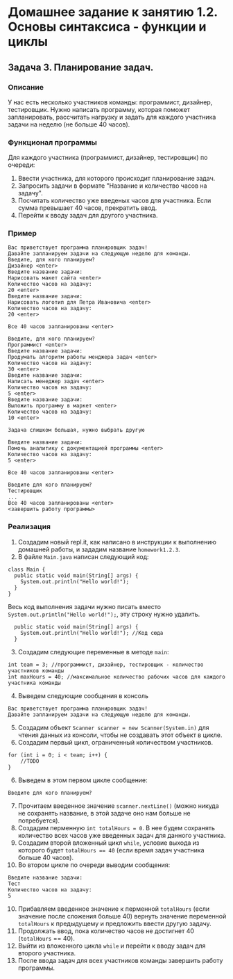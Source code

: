 # Домашнее задание к занятию 1.2. Основы синтаксиса - функции и циклы
## Задача 3. Планирование задач.

### Описание
У нас есть несколько участников команды: программист, дизайнер, тестировщик. Нужно написать программу, которая поможет запланировать, рассчитать нагрузку и задать для каждого участника задачи на неделю (не больше 40 часов).

### Функционал программы
Для каждого участника (программист, дизайнер, тестировщик) по очереди:
1. Ввести участника, для которого происходит планирование задач.
2. Запросить задачи в формате "Название и количество часов на задачу".
3. Посчитать количество уже введеных часов для участника. Если сумма превышает 40 часов, прекратить ввод.
4. Перейти к вводу задач для другого участника.

### Пример
```
Вас приветствует программа планировщик задач!
Давайте запланируем задачи на следующую неделю для команды.
Введите, для кого планируем?
Дизайнер <enter>
Введите название задачи:
Нарисовать макет сайта <enter>
Количество часов на задачу:
20 <enter>
Введите название задачи:
Нарисовать логотип для Петра Ивановича <enter>
Количество часов на задачу:
20 <enter>

Все 40 часов запланированы <enter>

Введите, для кого планируем?
Программист <enter>
Введите название задачи:
Продумать алгоритм работы менджера задач <enter>
Количество часов на задачу:
30 <enter>
Введите название задачи:
Написать менеджер задач <enter>
Количество часов на задачу:
5 <enter>
Введите название задачи:
Выложить программу в маркет <enter>
Количество часов на задачу:
10 <enter>

Задача слишком большая, нужно выбрать другую

Введите название задачи:
Помочь аналитику с документацией программы <enter>
Количество часов на задачу:
5 <enter>

Все 40 часов запланированы <enter>

Введите для кого планируем?
Тестировщик
...
Все 40 часов запланированы <enter>
<завершить работу программы>
```

### Реализация
1. Создадим новый repl.it, как написано в инструкции к выполнению домашней работы, и зададим название `homework1.2.3`.
2. В файле `Main.java` написан следующий код:
```
class Main {
  public static void main(String[] args) {
    System.out.println("Hello world!");
  }
}
``` 
Весь код выполнения задачи нужно писать вместо `System.out.println("Hello world!");`, эту строку нужно удалить.
```
  public static void main(String[] args) {
    System.out.println("Hello world!"); //Код сюда
  }
```
3. Создадим следующие переменные в методе `main`:
```
int team = 3; //программист, дизайнер, тестировщик - количество участников команды
int maxHours = 40; //максимальное количество рабочих часов для каждого участника команды
```
4. Выведем следующие сообщения в консоль
```
Вас приветствует программа планировщик задач!
Давайте запланируем задачи на следующую неделю для команды.
```
5. Создадим объект `Scanner scanner = new Scanner(System.in)` для чтения данных из консоли, чтобы не создавать этот объект в цикле.
6. Создадим первый цикл, ограниченный количеством участников.
```
for (int i = 0; i < team; i++) {
    //TODO
}
```
6. Выведем в этом первом цикле сообщение:
```
Введите для кого планируем?
```
7. Прочитаем введенное значение `scanner.nextLine()` (можно никуда не сохранять название, в этой задаче оно нам больше не потребуется).
8. Создадим перменную `int totalHours = 0`. В нее будем сохранять количество всех часов уже введенных задач для данного участника.
9. Создадим второй вложенный цикл `while`, условие выхода из которого будет `totalHours == 40` (если время задач участника больше 40 часов).
9. Во втором цикле по очереди выводим сообщения:
```
Введите название задачи:
Тест
Количество часов на задачу:
5
```
10. Прибавляем введенное значение к перменной `totalHours` (если значение после сложения больше 40) вернуть значение переменной `totalHours` к предыдущему и предложить ввести другую задачу.
11. Продолжать ввод, пока количество часов не достигнет 40 (`totalHours` == 40).
12. Выйти из вложенного цикла `while` и перейти к вводу задач для второго участника.
13. После ввода задач для всех участников команды завершить работу программы.

